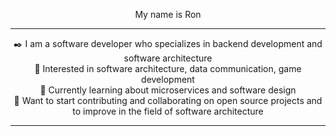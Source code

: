 <p align="center">
  My name is Ron
</p>

---

<p align="center">
  ✒️ I am a software developer who specializes in backend development and software architecture
  <br>
  👀 Interested in software architecture, data communication, game development
  <br>
  🔎 Currently learning about microservices and software design
  <br>
  🔶 Want to start contributing and collaborating on open source projects and to improve in the field of software architecture
</p>

---
